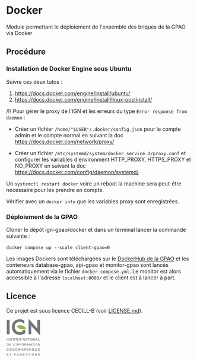 # Docker

Module permettant le déploiement de l'ensemble des briques de la GPAO via Docker

## Procédure

### Installation de Docker Engine sous Ubuntu

Suivre ces deux tutos :

1. https://docs.docker.com/engine/install/ubuntu/
2. https://docs.docker.com/engine/install/linux-postinstall/

/!\ Pour gérer le proxy de l'IGN et les erreurs du type `Error response from daemon` :

* Créer un fichier `/home/"$USER"/.docker/config.json` pour le compte admin et le compte normal en suivant la doc https://docs.docker.com/network/proxy/

* Créer un fichier `/etc/systemd/system/docker.service.d/proxy.conf` et configurer les variables d'environment HTTP_PROXY, HTTPS_PROXY et NO_PROXY en suivant la doc https://docs.docker.com/config/daemon/systemd/

Un `systemctl restart docker` voire  un reboot la machine sera peut-être nécessaire pour les prendre en compte.

Vérifier avec un `docker info` que les variables proxy sont enregistrées.

### Déploiement de la GPAO

Cloner le dépôt ign-gpao/docker et dans un terminal lancer la commande suivante :
``` shell
docker compose up --scale client-gpao=0
```

Les images Dockers sont téléchargées sur le [DockerHub de la GPAO](https://hub.docker.com/u/gpao) et les conteneurs database-gpao, api-gpao et monitor-gpao sont lancés automatiquement via le fichier `docker-compose.yml`. Le monitor est alors accessible à l'adresse `localhost:8000/` et le client est à lancer à part.

## Licence

Ce projet est sous licence CECILL-B (voir [LICENSE.md](https://github.com/ign-gpao/.github/blob/main/LICENSE.md)).

[![IGN](https://github.com/ign-gpao/.github/blob/main/images/logo_ign.png)](https://www.ign.fr)
